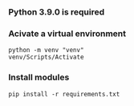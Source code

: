 ### Python 3.9.0 is required

### Acivate a virtual environment
```
python -m venv "venv"
venv/Scripts/Activate
```

### Install modules
```
pip install -r requirements.txt
```

